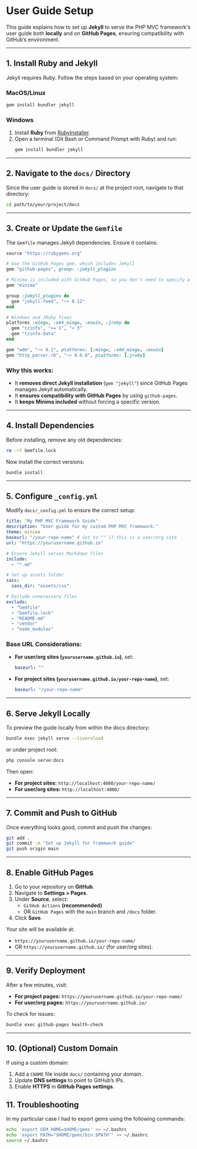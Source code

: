 # User Guide Setup

This guide explains how to set up **Jekyll** to serve the PHP MVC framework's user guide both **locally** and on **GitHub Pages**, ensuring compatibility with GitHub’s environment.

---

## 1. Install Ruby and Jekyll

Jekyll requires Ruby. Follow the steps based on your operating system:

### MacOS/Linux
```sh
gem install bundler jekyll
```

### Windows
1. Install **Ruby** from [RubyInstaller](https://rubyinstaller.org/).
2. Open a terminal (Git Bash or Command Prompt with Ruby) and run:
   ```sh
   gem install bundler jekyll
   ```

---

## 2. Navigate to the `docs/` Directory

Since the user guide is stored in `docs/` at the project root, navigate to that directory:
```sh
cd path/to/your/project/docs
```

---

## 3. Create or Update the `Gemfile`

The `Gemfile` manages Jekyll dependencies. Ensure it contains:

```ruby
source "https://rubygems.org"

# Use the GitHub Pages gem, which includes Jekyll
gem "github-pages", group: :jekyll_plugins

# Minima is included with GitHub Pages, so you don't need to specify a version.
gem "minima"

group :jekyll_plugins do
  gem "jekyll-feed", "~> 0.12"
end

# Windows and JRuby fixes
platforms :mingw, :x64_mingw, :mswin, :jruby do
  gem "tzinfo", ">= 1", "< 3"
  gem "tzinfo-data"
end

gem "wdm", "~> 0.1", platforms: [:mingw, :x64_mingw, :mswin]
gem "http_parser.rb", "~> 0.6.0", platforms: [:jruby]
```

### Why this works:
- It **removes direct Jekyll installation** (`gem "jekyll"`) since GitHub Pages manages Jekyll automatically.
- It **ensures compatibility with GitHub Pages** by using `github-pages`.
- It **keeps Minima included** without forcing a specific version.

---

## 4. Install Dependencies

Before installing, remove any old dependencies:
```sh
rm -rf Gemfile.lock
```

Now install the correct versions:
```sh
bundle install
```

---

## 5. Configure `_config.yml`

Modify `docs/_config.yml` to ensure the correct setup:

```yaml
title: "My PHP MVC Framework Guide"
description: "User guide for my custom PHP MVC framework."
theme: minima
baseurl: "/your-repo-name" # Set to "" if this is a user/org site
url: "https://yourusername.github.io"

# Ensure Jekyll serves Markdown files
include:
  - "*.md"

# Set up assets folder
sass:
  sass_dir: "assets/css"

# Exclude unnecessary files
exclude:
  - "Gemfile"
  - "Gemfile.lock"
  - "README.md"
  - "vendor"
  - "node_modules"
```

### Base URL Considerations:
- **For user/org sites (`yourusername.github.io`)**, set:
  ```yaml
  baseurl: ""
  ```
- **For project sites (`yourusername.github.io/your-repo-name`)**, set:
  ```yaml
  baseurl: "/your-repo-name"
  ```

---

## 6. Serve Jekyll Locally

To preview the guide locally from within the docs directory:
```sh
bundle exec jekyll serve --livereload
```
or under project root:
```sh
php console serve:docs
```


Then open:
- **For project sites:** `http://localhost:4000/your-repo-name/`
- **For user/org sites:** `http://localhost:4000/`

---

## 7. Commit and Push to GitHub

Once everything looks good, commit and push the changes:
```sh
git add .
git commit -m "Set up Jekyll for framework guide"
git push origin main
```

---

## 8. Enable GitHub Pages

1. Go to your repository on **GitHub**.
2. Navigate to **Settings > Pages**.
3. Under **Source**, select:
   - `GitHub Actions` **(recommended)**
   - OR `GitHub Pages` with the `main` branch and `/docs` folder.
4. Click **Save**.

Your site will be available at:
- `https://yourusername.github.io/your-repo-name/`
- OR `https://yourusername.github.io/` (for user/org sites).

---

## 9. Verify Deployment

After a few minutes, visit:
- **For project pages:** `https://yourusername.github.io/your-repo-name/`
- **For user/org pages:** `https://yourusername.github.io/`

To check for issues:
```sh
bundle exec github-pages health-check
```

---

## 10. (Optional) Custom Domain

If using a custom domain:

1. Add a `CNAME` file inside `docs/` containing your domain.
2. Update **DNS settings** to point to GitHub’s IPs.
3. Enable **HTTPS** in **GitHub Pages settings**.

## 11. Troubleshooting
In my particular case I had to export gems using the following commands:
```sh
echo 'export GEM_HOME=$HOME/gems' >> ~/.bashrc
echo 'export PATH="$HOME/gems/bin:$PATH"' >> ~/.bashrc
source ~/.bashrc
```